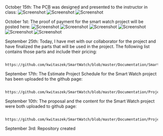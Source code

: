 October 15th: The PCB was designed and presented to the instructor in class:
            ![Screenshot](Images/PCB.png)
                        ![Screenshot](Images/Breadboard.png)
                                    ![Screenshot](Images/Schematic.png)

October 1st: The proof of payment for the smart watch project will be posted here:
            ![Screenshot](Images/ARDUINO.png)
                        ![Screenshot](Images/BATTERY.png)
                                    ![Screenshot](Images/HEARTRATE.png)
                                                ![Screenshot](Images/OLED.png)
                                                            ![Screenshot](Images/PEDOMETER.png)
                                                                        ![Screenshot](Images/tp4056hm10.png)
                                                            
                                                                                                                     
                                                                        




September 25th: Today, I have met with our collaborator for the project and have finalized the parts that will be used in the                 project. The following list contains those parts and include their pricing:
  
            https://github.com/kwitaszek/SmartWatch/blob/master/Documentation/SmartWatchBugdet(PDF%20version).pdf   
                       
September 17th: The Estimate Project Schedule for the Smart Watch project has been uploaded to the github page:

            https://github.com/kwitaszek/SmartWatch/blob/master/Documentation/ProjectSchedule(PDF%20version).pdf
               
September 10th: The proposal and the content for the Smart Watch project were both uploaded to github page:
              
            https://github.com/kwitaszek/SmartWatch/blob/master/Documentation/ProjectProposal_TechBoys.pdf
            
September 3rd: Repository created
